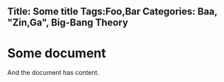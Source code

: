 Title: Some title
Tags:Foo,Bar
Categories: Baa, "Zin,Ga", Big-Bang Theory
-----------------------------------------------------

# Some document

And the document has content.
